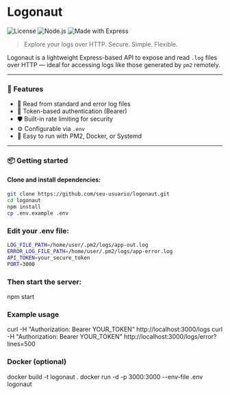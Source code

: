 # Logonaut

![License](https://img.shields.io/badge/license-MIT-green)
![Node.js](https://img.shields.io/badge/node-%3E%3D14.0-blue)
![Made with Express](https://img.shields.io/badge/made%20with-Express.js-yellow)

> Explore your logs over HTTP. Secure. Simple. Flexible.

Logonaut is a lightweight Express-based API to expose and read `.log` files over HTTP — ideal for accessing logs like those generated by `pm2` remotely.

---

### 🚀 Features

- 📂 Read from standard and error log files
- 🔐 Token-based authentication (Bearer)
- 🛡️ Built-in rate limiting for security
- ⚙️ Configurable via `.env`
- 🧩 Easy to run with PM2, Docker, or Systemd

---

### 📦 Getting started

#### Clone and install dependencies:

```bash
git clone https://github.com/seu-usuario/logonaut.git
cd logonaut
npm install
cp .env.example .env
```

### Edit your .env file:

```sh
LOG_FILE_PATH=/home/user/.pm2/logs/app-out.log
ERROR_LOG_FILE_PATH=/home/user/.pm2/logs/app-error.log
API_TOKEN=your_secure_token
PORT=3000
```

### Then start the server:

npm start

### Example usage

curl -H "Authorization: Bearer YOUR_TOKEN" http://localhost:3000/logs
curl -H "Authorization: Bearer YOUR_TOKEN" http://localhost:3000/logs/error?lines=500

### Docker (optional)

docker build -t logonaut .
docker run -d -p 3000:3000 --env-file .env logonaut